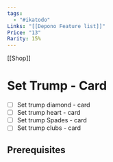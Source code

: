 ```yaml
---
tags:
  - "#ikatodo"
Links: "[[Depono Feature list]]"
Price: "13"
Rarity: 15%
---
```

[[Shop]]

# Set Trump - Card
- [ ] Set trump diamond - card
- [ ] Set trump heart - card
- [ ] Set trump Spades - card
- [ ] Set trump clubs - card

## Prerequisites


